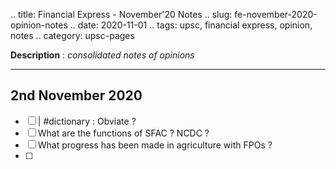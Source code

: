 .. title: Financial Express - November'20  Notes
.. slug: fe-november-2020-opinion-notes
.. date: 2020-11-01 
.. tags: upsc, financial express, opinion, notes
.. category: upsc-pages

**Description** : *consolidated notes of opinions*
<!-- TEASER_END -->

***

## 2nd November 2020
- [ ] | #dictionary : Obviate ?
- [ ] What are the functions of SFAC ? NCDC ? 
- [ ] What progress has been made in agriculture with FPOs ?
- [ ] 